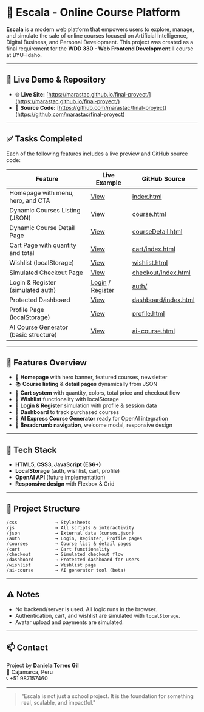 # 🚀 Escala - Online Course Platform

**Escala** is a modern web platform that empowers users to explore, manage, and simulate the sale of online courses focused on Artificial Intelligence, Digital Business, and Personal Development. This project was created as a final requirement for the **WDD 330 - Web Frontend Development II** course at BYU–Idaho.

---

## 🔗 Live Demo & Repository

- 🌐 **Live Site:** [https://marastac.github.io/final-proyect/](https://marastac.github.io/final-proyect/)
- 💾 **Source Code:** [https://github.com/marastac/final-proyect](https://github.com/marastac/final-proyect)

---

## ✅ Tasks Completed

Each of the following features includes a live preview and GitHub source code:

| Feature                               | Live Example                                                                                                                                | GitHub Source                                                                                      |
| ------------------------------------- | ------------------------------------------------------------------------------------------------------------------------------------------- | -------------------------------------------------------------------------------------------------- |
| Homepage with menu, hero, and CTA     | [View](https://marastac.github.io/final-proyect/index.html)                                                                                 | [index.html](https://github.com/marastac/final-proyect/blob/main/index.html)                       |
| Dynamic Courses Listing (JSON)        | [View](https://marastac.github.io/final-proyect/courses/course.html)                                                                        | [course.html](https://github.com/marastac/final-proyect/blob/main/courses/course.html)             |
| Dynamic Course Detail Page            | [View](https://marastac.github.io/final-proyect/courses/courseDetail.html)                                                                  | [courseDetail.html](https://github.com/marastac/final-proyect/blob/main/courses/courseDetail.html) |
| Cart Page with quantity and total     | [View](https://marastac.github.io/final-proyect/cart/index.html)                                                                            | [cart/index.html](https://github.com/marastac/final-proyect/blob/main/cart/index.html)             |
| Wishlist (localStorage)               | [View](https://marastac.github.io/final-proyect/wishlist/wishlist.html)                                                                     | [wishlist.html](https://github.com/marastac/final-proyect/blob/main/wishlist/wishlist.html)        |
| Simulated Checkout Page               | [View](https://marastac.github.io/final-proyect/checkout/index.html)                                                                        | [checkout/index.html](https://github.com/marastac/final-proyect/blob/main/checkout/index.html)     |
| Login & Register (simulated auth)     | [Login](https://marastac.github.io/final-proyect/auth/login.html) / [Register](https://marastac.github.io/final-proyect/auth/register.html) | [auth/](https://github.com/marastac/final-proyect/tree/main/auth)                                  |
| Protected Dashboard                   | [View](https://marastac.github.io/final-proyect/dashboard/index.html)                                                                       | [dashboard/index.html](https://github.com/marastac/final-proyect/blob/main/dashboard/index.html)   |
| Profile Page (localStorage)           | [View](https://marastac.github.io/final-proyect/auth/profile.html)                                                                          | [profile.html](https://github.com/marastac/final-proyect/blob/main/auth/profile.html)              |
| AI Course Generator (basic structure) | [View](https://marastac.github.io/final-proyect/ai-course/ai-course.html)                                                                   | [ai-course.html](https://github.com/marastac/final-proyect/blob/main/ai-course/ai-course.html)     |

---

## 🧠 Features Overview

- 🎯 **Homepage** with hero banner, featured courses, newsletter
- 📚 **Course listing** & **detail pages** dynamically from JSON
- 🛒 **Cart system** with quantity, colors, total price and checkout flow
- 💖 **Wishlist** functionality with localStorage
- 🔐 **Login & Register** simulation with profile & session data
- 🧾 **Dashboard** to track purchased courses
- 🤖 **AI Express Course Generator** ready for OpenAI integration
- 📍 **Breadcrumb navigation**, welcome modal, responsive design

---

## 🧱 Tech Stack

- **HTML5, CSS3, JavaScript (ES6+)**
- **LocalStorage** (auth, wishlist, cart, profile)
- **OpenAI API** (future implementation)
- **Responsive design** with Flexbox & Grid

---

## 📂 Project Structure

```
/css              → Stylesheets
/js               → All scripts & interactivity
/json             → External data (cursos.json)
/auth             → Login, Register, Profile pages
/courses          → Course list & detail pages
/cart             → Cart functionality
/checkout         → Simulated checkout flow
/dashboard        → Protected dashboard for users
/wishlist         → Wishlist page
/ai-course        → AI generator tool (beta)
```

---

## ⚠️ Notes

- No backend/server is used. All logic runs in the browser.
- Authentication, cart, and wishlist are simulated with `localStorage`.
- Avatar upload and payments are simulated.

---

## 📫 Contact

Project by **Daniela Torres Gil**  
📍 Cajamarca, Peru  
📞 +51 987157460

---

> "Escala is not just a school project. It is the foundation for something real, scalable, and impactful."
